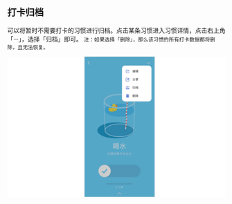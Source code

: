 ## 打卡归档

可以将暂时不需要打卡的习惯进行归档。点击某条习惯进入习惯详情，点击右上角「···」，选择「归档」即可。
`注：如果选择「删除」，那么该习惯的所有打卡数据都将删除，且无法恢复。`

![](../../images/ios/25.png)
